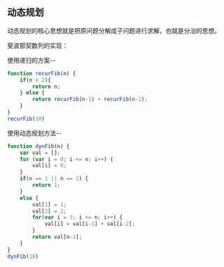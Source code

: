 ## 动态规划

动态规划的核心思想就是把原问题分解成子问题进行求解，也就是分治的思想。

斐波那契数列的实现：

使用递归的方案--

```javascript
function recurFib(n) {
    if(n < 2){
        return n;
    } else {
        return recurFib(n-1) + recurFib(n-2);
    }
}
recurFib(10)
```

使用动态规划方法--

```javascript
function dynFib(n) {
    var val = [];
    for (var i = 0; i <= n; i++) {
        val[i] = 0;
    }
    if(n == 1 || n == 2) {
        return 1;
    }
    else {
        val[1] = 1;
        val[2] = 2;
        for(var i = 3; i <= n; i++) {
            val[i] = val[i-1] + val[i-2];
        }
        return val[n-1];
    }
}
dynFib(10)
```